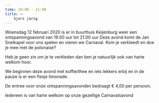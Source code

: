 ```yaml
---
time: 19:00 - 21:00
title: >
    Sjors jarig
---
```


Woensdag 12 februari 2020 is er in buurthuis Keijenburg weer een ontspanningsavond van 19.00 uur tot 21.00 uur Deze avond komt de Jan Snelkapel voor ons spelen en vieren we Carnaval. Kom je verkleedt en doe je mee met de polonaise?

Heb je geen zin om je te verkleden dan ben je natuurlijk ook van harte welkom hoor.

We beginnen deze avond met koffie/thee en iets lekkers erbij en in de pauze is er een flesje limonade.

De entree voor onze ontspanningsavonden bedraagt € 4,00 per persoon.

Iedereen is van harte welkom op onze gezellige Carnavalsavond

